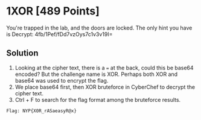 # 1XOR [489 Points]

You're trapped in the lab, and the doors are locked. The only hint you have is Decrypt: 4fb/1Pef/fDd7vzOys7c1v3v19I=

## Solution

1. Looking at the cipher text, there is a ```=``` at the back, could this be base64 encoded? But the challenge name is XOR. Perhaps both XOR and base64 was used to encrypt the flag.
2. We place base64 first, then XOR bruteforce in CyberChef to decrypt the cipher text.
3. Ctrl + F to search for the flag format among the bruteforce results.
```
Flag: NYP{X0R_rASaeasyR@x}
```
